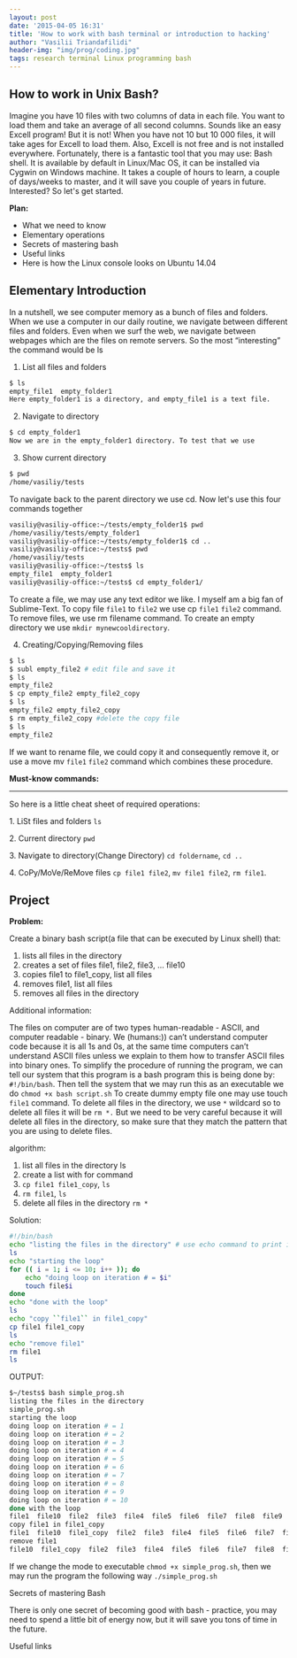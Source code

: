 ```yaml
---
layout: post
date: '2015-04-05 16:31'
title: 'How to work with bash terminal or introduction to hacking'
author: "Vasilii Triandafilidi"
header-img: "img/prog/coding.jpg"
tags: research terminal Linux programming bash
---
```


## How to work in Unix Bash?

  Imagine you have 10 files with two columns of data in each file. You want to load them and take an average of all second columns. Sounds like an easy Excell program! But it is not! When you have not 10 but 10 000 files, it will take ages for Excell to load them. Also, Excell is not free and is not installed everywhere. Fortunately, there is a fantastic tool that you may use: Bash shell. It is available by default in Linux/Mac OS, it can be installed via Cygwin on Windows machine. It takes a couple of hours to learn, a couple of days/weeks to master, and it will save you couple of years in future. Interested? So let's get started.

  __Plan:__

  * What we need to know
  * Elementary operations
  * Secrets of mastering bash
  * Useful links
  * Here is how the Linux console looks on Ubuntu 14.04

## Elementary Introduction


In a nutshell, we see computer memory as a bunch of files and folders.
When we use a computer in our daily routine, we navigate between different
files and folders. Even when we surf the web, we navigate between
webpages which are the files on remote servers. So the most “interesting”
the command would be ls

1.  List all files and folders

```bash
$ ls
empty_file1  empty_folder1
Here empty_folder1 is a directory, and empty_file1 is a text file.
```

2.  Navigate to directory

```bash
$ cd empty_folder1
Now we are in the empty_folder1 directory. To test that we use
```

3.  Show current directory

```bash
$ pwd
/home/vasiliy/tests
```

To navigate back to the parent directory we use cd. Now let's use this
four commands together

```bash
vasiliy@vasiliy-office:~/tests/empty_folder1$ pwd
/home/vasiliy/tests/empty_folder1
vasiliy@vasiliy-office:~/tests/empty_folder1$ cd ..
vasiliy@vasiliy-office:~/tests$ pwd
/home/vasiliy/tests
vasiliy@vasiliy-office:~/tests$ ls
empty_file1  empty_folder1
vasiliy@vasiliy-office:~/tests$ cd empty_folder1/
```

To create a file, we may use any text editor we like. I myself am a big
fan of Sublime-Text. To copy file `file1` to `file2` we use cp `file1`
`file2` command. To remove files, we use rm filename command. To create
an empty directory we use `mkdir mynewcooldirectory`.

4.  Creating/Copying/Removing files

```bash
$ ls
$ subl empty_file2 # edit file and save it
$ ls
empty_file2
$ cp empty_file2 empty_file2_copy
$ ls
empty_file2 empty_file2_copy
$ rm empty_file2_copy #delete the copy file
$ ls
empty_file2
```

If we want to rename file, we could copy it and consequently remove it,
or use a move mv `file1` `file2` command which combines these procedure.

__Must-know commands:__

  -----------------------------------------------------------------
  So here is a little cheat sheet of required operations:

  1\. LiSt files and folders `ls`

  2\. Current directory `pwd`

  3\. Navigate to directory(Change Directory) `cd foldername`, `cd ..`

  4\. CoPy/MoVe/ReMove files `cp file1 file2`, `mv file1 file2`,
  `rm file1`.


## Project

__Problem:__

Create a binary bash script(a file that can be executed by Linux shell)
that:

1.  lists all files in the directory
2.  creates a set of files file1, file2, file3, … file10
3.  copies file1 to file1\_copy, list all files
4.  removes file1, list all files
5.  removes all files in the directory

Additional information:

The files on computer are of two types human-readable - ASCII, and
computer readable - binary. We (humans:)) can’t understand computer code
because it is all 1s and 0s, at the same time computers can’t understand
ASCII files unless we explain to them how to transfer ASCII files into
binary ones. To simplify the procedure of running the program, we can
tell our system that this program is a bash program this is being done
by: `#!/bin/bash`. Then tell the system that we may run this as an
executable we do `chmod +x bash script.sh` To create dummy empty file one
may use touch `file1` command. To delete all files in the directory, we
use `*` wildcard so to delete all files it will be `rm *.` But we need
to be very careful because it will delete all files in the directory, so
make sure that they match the pattern that you are using to delete
files.

algorithm:

1.  list all files in the directory ls
2.  create a list with for command
3.  `cp file1 file1_copy`, `ls`
4.  `rm file1`, `ls`
5.  delete all files in the directory `rm *`

Solution:

```bash
#!/bin/bash
echo "listing the files in the directory" # use echo command to print information in the terminal
ls
echo "starting the loop"
for (( i = 1; i <= 10; i++ )); do
    echo "doing loop on iteration # = $i"
    touch file$i
done
echo "done with the loop"
ls
echo "copy ``file1`` in file1_copy"
cp file1 file1_copy
ls
echo "remove file1"
rm file1
ls
```

OUTPUT:

```bash
$~/tests$ bash simple_prog.sh
listing the files in the directory
simple_prog.sh
starting the loop
doing loop on iteration # = 1
doing loop on iteration # = 2
doing loop on iteration # = 3
doing loop on iteration # = 4
doing loop on iteration # = 5
doing loop on iteration # = 6
doing loop on iteration # = 7
doing loop on iteration # = 8
doing loop on iteration # = 9
doing loop on iteration # = 10
done with the loop
file1  file10  file2  file3  file4  file5  file6  file7  file8  file9  simple_prog.sh
copy file1 in file1_copy
file1  file10  file1_copy  file2  file3  file4  file5  file6  file7  file8  file9  simple_prog.sh
remove file1
file10  file1_copy  file2  file3  file4  file5  file6  file7  file8  file9  simple_prog.sh
```

If we change the mode to executable `chmod +x simple_prog.sh`, then we
may run the program the following way `./simple_prog.sh`

Secrets of mastering Bash

There is only one secret of becoming good with bash - practice, you may
need to spend a little bit of energy now, but it will save you tons of
time in the future.

Useful links

